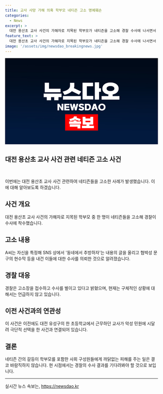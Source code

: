 ```yaml
---
title: 교사 사망 가해 의혹 학부모 네티즌 고소 명예훼손
categories:
  - News
excerpt: >
  대전 용산초 교사 사건의 가해자로 지목된 학부모가 네티즌을 고소해 경찰 수사에 나서면서 논란이 일으키고 있다. 가해자는 SNS에 자신을 특정한 글과 협박성 문구의 현수막을 올려 고소당하게 되었으며, 경찰은 현재 수사 중이라고 전했다. 전 사건은 대전 유성구 초등학교 근무 교사가 악성 민원에 시달려 극단적 선택을 한 것으로 알려져 논란이 일었으나, 경찰은 관계자와 학부모 등 10명에 대해 무혐의 처분을 내렸다.
feature_text: >
  대전 용산초 교사 사건의 가해자로 지목된 학부모가 네티즌을 고소해 경찰 수사에 나서면서 논란이 일으키고 있다. 가해자는 SNS에 자신을 특정한 글과 협박성 문구의 현수막을 올려 고소당하게 되었으며, 경찰은 현재 수사 중이라고 전했다. 전 사건은 대전 유성구 초등학교 근무 교사가 악성 민원에 시달려 극단적 선택을 한 것으로 알려져 논란이 일었으나, 경찰은 관계자와 학부모 등 10명에 대해 무혐의 처분을 내렸다.
image: '/assets/img/newsdao_breakingnews.jpg'
---
```


<p><img src="/assets/img/newsdao_breakingnews.jpg" alt="flaretime 속보" /></p>

<h2 data-ke-size="size26">대전 용산초 교사 사건 관련 네티즌 고소 사건</h2>

<p data-ke-size="size16">&nbsp;</p>

<p>이번에는 대전 용산초 교사 사건 관련하여 네티즌들을 고소한 사례가 발생했습니다. 이에 대해 알아보도록 하겠습니다.</p>

<h2 data-ke-size="size26">사건 개요</h2>

<p data-ke-size="size16">대전 용산초 교사 사건의 가해자로 지목된 학부모 중 한 명이 네티즌들을 고소해 경찰이 수사에 착수했습니다.</p>

<h2 data-ke-size="size26">고소 내용</h2>

<p data-ke-size="size16">A씨는 자신을 특정해 SNS 상에서 '동네에서 추방하자'는 내용의 글을 올리고 협박성 문구의 현수막 등을 내건 이들에 대한 수사를 의뢰한 것으로 알려졌습니다.</p>

<h2 data-ke-size="size26">경찰 대응</h2>

<p data-ke-size="size16">경찰은 고소장을 접수하고 수사를 벌이고 있다고 밝혔으며, 현재는 구체적인 상황에 대해서는 언급하지 않고 있습니다.</p>

<h2 data-ke-size="size26">이전 사건과의 연관성</h2>

<p data-ke-size="size16">이 사건은 이전에도 대전 유성구의 한 초등학교에서 근무하던 교사가 악성 민원에 시달려 극단적 선택을 한 사건과 연결되어 있습니다.</p>

<h2 data-ke-size="size26">결론</h2>

<p data-ke-size="size16">네티즌 간의 갈등이 학부모를 포함한 사회 구성원들에게 까닭없는 피해를 주는 일은 결코 바람직하지 않습니다. 현 시점에서는 경찰의 수사 결과를 기다려봐야 할 것으로 보입니다.</p>

<p><hr></p>
실시간 뉴스 속보는, <a href="https://newsdao.kr" rel="dofollow">https://newsdao.kr</a>


